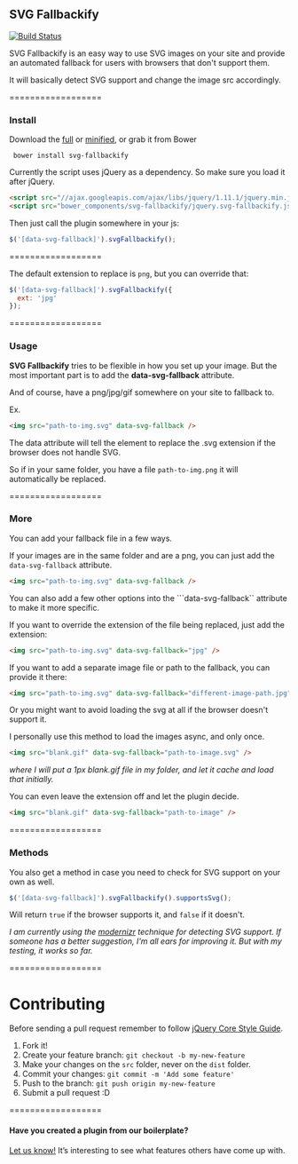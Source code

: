 ## SVG Fallbackify

[![Build Status](https://travis-ci.org/seethroughtrees/svg-fallbackify.svg?branch=master)](https://travis-ci.org/seethroughtrees/svg-fallbackify)

SVG Fallbackify is an easy way to use SVG images on your site and provide an automated
fallback for users with browsers that don't support them.

It will basically detect SVG support and change the image src accordingly.

==================

### Install

Download the [full](https://github.com/seethroughtrees/svg-fallbackify/blob/master/dist/jquery.svg-fallbackify.js) or [minified](https://github.com/seethroughtrees/svg-fallbackify/blob/master/dist/jquery.svg-fallbackify.min.js), or grab it from Bower

``` bower install svg-fallbackify```

Currently the script uses jQuery as a dependency.  So make sure you load it after
jQuery.

``` html
<script src="//ajax.googleapis.com/ajax/libs/jquery/1.11.1/jquery.min.js"></script>
<script src="bower_components/svg-fallbackify/jquery.svg-fallbackify.js"></script>
```

Then just call the plugin somewhere in your js:

``` javascript
$('[data-svg-fallback]').svgFallbackify();
```

==================

The default extension to replace is ```png```, but you can override that:

``` javascript
$('[data-svg-fallback]').svgFallbackify({
  ext: 'jpg'
});
```
==================

### Usage

**SVG Fallbackify** tries to be flexible in how you set up your image.  But the
most important part is to add the **data-svg-fallback** attribute.

And of course, have a png/jpg/gif somewhere on your site to fallback to.

Ex.

``` html
<img src="path-to-img.svg" data-svg-fallback />
```

The data attribute will tell the element to replace the .svg extension if the
browser does not handle SVG.

So if in your same folder, you have a file ```path-to-img.png``` it will automatically
be replaced.

==================

### More

You can add your fallback file in a few ways.

If your images are in the same folder and are a png, you can just add the ```data-svg-fallback``` attribute.

``` html
<img src="path-to-img.svg" data-svg-fallback />
```

You can also add a few other options into the ```data-svg-fallback`` attribute to make it more specific.

If you want to override the extension of the file being replaced, just add the extension:

``` html
<img src="path-to-img.svg" data-svg-fallback="jpg" />
```

If you want to add a separate image file or path to the fallback, you can provide it there:

``` html
<img src="path-to-img.svg" data-svg-fallback="different-image-path.jpg" />
```

Or you might want to avoid loading the svg at all if the browser doesn't support it.

I personally use this method to load the images async, and only once.

``` html
<img src="blank.gif" data-svg-fallback="path-to-image.svg" />
```

*where I will put a 1px *blank.gif* file in my folder, and let it cache and load that initially.*

You can even leave the extension off and let the plugin decide.

``` html
<img src="blank.gif" data-svg-fallback="path-to-image" />
```

==================

### Methods

You also get a method in case you need to check for SVG support on your own as well.

```javascript
$('[data-svg-fallback]').svgFallbackify().supportsSvg();
```

Will return ```true``` if the browser supports it, and ```false``` if it doesn't.

*I am currently using the [modernizr](http://modernizr.com/) technique for detecting SVG support.
If someone has a better suggestion, I'm all ears for improving it.  But with my testing, it works so far.*


==================


# Contributing

Before sending a pull request remember to follow [jQuery Core Style Guide](http://contribute.jquery.org/style-guide/js/).

1. Fork it!
2. Create your feature branch: `git checkout -b my-new-feature`
3. Make your changes on the `src` folder, never on the `dist` folder.
4. Commit your changes: `git commit -m 'Add some feature'`
5. Push to the branch: `git push origin my-new-feature`
6. Submit a pull request :D

==================

#### Have you created a plugin from our boilerplate?

[Let us know!](https://github.com/jquery-boilerplate/boilerplate/wiki/Sites) It’s interesting to see what features others have come up with.

